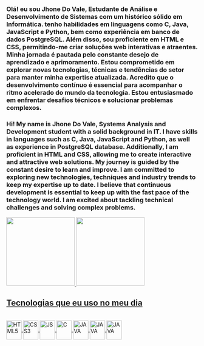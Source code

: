 ###  Olá! eu sou Jhone Do Vale, Estudante de Análise e Desenvolvimento de Sistemas com um histórico sólido em Informática. tenho habilidades em linguagens como C, Java, JavaScript e Python, bem como experiência em banco de dados PostgreSQL. Além disso, sou proficiente em HTML e CSS, permitindo-me criar soluções web interativas e atraentes. Minha jornada é pautada pelo constante desejo de aprendizado e aprimoramento. Estou comprometido em explorar novas tecnologias, técnicas e tendências do setor para manter minha expertise atualizada. Acredito que o desenvolvimento contínuo é essencial para acompanhar o ritmo acelerado do mundo da tecnologia. Estou entusiasmado em enfrentar desafios técnicos e solucionar problemas complexos. 
###  Hi! My name is Jhone Do Vale, Systems Analysis and Development student with a solid background in IT. I have skills in languages ​​such as C, Java, JavaScript and Python, as well as experience in PostgreSQL database. Additionally, I am proficient in HTML and CSS, allowing me to create interactive and attractive web solutions. My journey is guided by the constant desire to learn and improve. I am committed to exploring new technologies, techniques and industry trends to keep my expertise up to date. I believe that continuous development is essential to keep up with the fast pace of the technology world. I am excited about tackling technical challenges and solving complex problems.


<div>
 <a href="https://github.com/Jhone-rdz">
 <img height="180cm" src="https://github-readme-stats.vercel.app/api?username=Jhone-rdz&show_icons=true&theme=dark"/>
 <img height="180cm" src="https://github-readme-stats.vercel.app/api/top-langs/?username=Jhone-rdz&layout=compact&theme=dark"/>
</div>


## Tecnologias que eu uso no meu dia

<div style="display: inline_block"><br>
    <img align="center" alt="HTML5" height="50" width="40" <img src="https://cdn.jsdelivr.net/gh/devicons/devicon/icons/html5/html5-original.svg"/>
    <img align="center" alt="CSS3" height="50" width="40" <img src="https://cdn.jsdelivr.net/gh/devicons/devicon/icons/css3/css3-original.svg" />
    <img align="center" alt="JS" height="50" width="40" <img src="https://cdn.jsdelivr.net/gh/devicons/devicon/icons/javascript/javascript-original.svg" />
    <img align="center" alt="C" height="50" width="40" src="https://cdn.jsdelivr.net/gh/devicons/devicon/icons/c/c-original.svg"/>
    <img align="center" alt="JAVA" height="50" width="40" <img src="https://cdn.jsdelivr.net/gh/devicons/devicon/icons/java/java-original-wordmark.svg"/>
    <img align="center" alt="JAVA" height="50" width="40" <img src="https://cdn.jsdelivr.net/gh/devicons/devicon/icons/python/python-original-wordmark.svg" />
    <img align="center" alt="JAVA" height="50" width="40" <img src="https://cdn.jsdelivr.net/gh/devicons/devicon/icons/postgresql/postgresql-original-wordmark.svg" />
          




</div>
